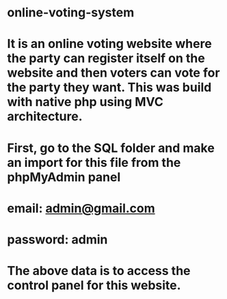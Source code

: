 # online-voting-system
# It is an online voting website where the party can register itself on the website and then voters can vote for the party they want. This was build with native php using MVC architecture.
# First, go to the SQL folder and make an import for this file from the phpMyAdmin panel
# email: admin@gmail.com
# password: admin
# The above data is to access the control panel for this website.
